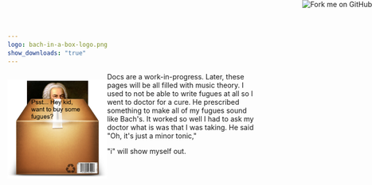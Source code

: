 ```yaml
---
logo: bach-in-a-box-logo.png
show_downloads: "true"
---
```


<div style="clear: left;">
<p style="float: left;"><img src="bach-in-a-box-logo.png" width="200" height="200"></p>
<p>Docs are a work-in-progress. Later, these pages will be all filled with music theory. I used to not be able to write fugues at all so I went to doctor for a cure. He prescribed something to make all of my fugues sound like Bach's. It worked so well I had to ask my doctor what is was that I was taking. He said "Oh, it's just a minor tonic,"</p>
<p>"i" will show myself out.</p>
</div>
<a href="https://github.com/dgcampbe"><img style="position: absolute; top: 0; right: 0; border: 0;" src="https://s3.amazonaws.com/github/ribbons/forkme_right_darkblue_121621.png" alt="Fork me on GitHub"></a>